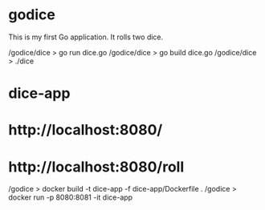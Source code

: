 # godice
This is my first Go application.
It rolls two dice.

/godice/dice > go run dice.go
/godice/dice > go build dice.go
/godice/dice > ./dice

# dice-app
# http://localhost:8080/
# http://localhost:8080/roll
/godice > docker build -t dice-app -f dice-app/Dockerfile .
/godice > docker run -p 8080:8081 -it dice-app
